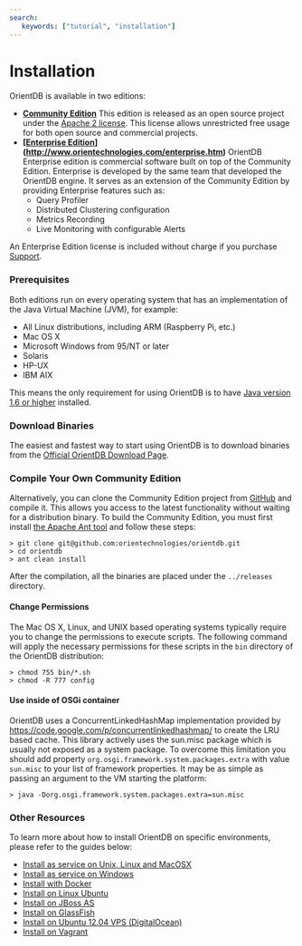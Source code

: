 ```yaml
---
search:
   keywords: ["tutorial", "installation"]
---
```


# Installation

OrientDB is available in two editions:
- **[Community Edition](http://www.orientechnologies.com/orientdb/)** This edition is released as an open source project under the [Apache 2 license](http://www.apache.org/licenses/LICENSE-2.0.html). This license allows unrestricted free usage for both open source and commercial projects.
- **[[Enterprise Edition](http://www.orientechnologies.com/orientdb-enterprise/)](http://www.orientechnologies.com/enterprise.htm)** OrientDB Enterprise edition is commercial software built on top of the Community Edition. Enterprise is developed by the same team that developed the OrientDB engine. It serves as an extension of the Community Edition by providing Enterprise features such as:
    - Query Profiler
    - Distributed Clustering configuration
    - Metrics Recording
    - Live Monitoring with configurable Alerts

An Enterprise Edition license is included without charge if you purchase [Support](http://www.orientechnologies.com/support/).

### Prerequisites

Both editions run on every operating system that has an implementation of the Java Virtual Machine (JVM), for example:

 - All Linux distributions, including ARM (Raspberry Pi, etc.)
 - Mac OS X
 - Microsoft Windows from 95/NT or later
 - Solaris
 - HP-UX
 - IBM AIX

This means the only requirement for using OrientDB is to have [Java version 1.6 or higher](http://www.java.com/en/download) installed.

### Download Binaries

The easiest and fastest way to start using OrientDB is to download binaries from the [Official OrientDB Download Page](http://www.orientechnologies.com/download/).

### Compile Your Own Community Edition

Alternatively, you can clone the Community Edition project from [GitHub](https://github.com/orientechnologies/orientdb) and compile it. This allows you access to the latest functionality without waiting for a distribution binary. To build the Community Edition, you must first install [the Apache Ant tool](http://ant.apache.org/bindownload.cgi) and follow these steps:

    > git clone git@github.com:orientechnologies/orientdb.git
    > cd orientdb
    > ant clean install

After the compilation, all the binaries are placed under the `../releases` directory.

#### Change Permissions
The Mac OS X, Linux, and UNIX based operating systems typically require you to change the permissions to execute scripts. The following command will apply the necessary permissions for these scripts in the `bin` directory of the OrientDB distribution:

    > chmod 755 bin/*.sh
    > chmod -R 777 config

#### Use inside of OSGi container
OrientDB uses a ConcurrentLinkedHashMap implementation provided by https://code.google.com/p/concurrentlinkedhashmap/ to create the LRU based cache. This library actively uses the sun.misc package which is usually not exposed as a system package. To overcome this limitation you should add property `org.osgi.framework.system.packages.extra` with value `sun.misc` to your list of framework properties. It may be as simple as passing an argument to the VM starting the platform: 

    > java -Dorg.osgi.framework.system.packages.extra=sun.misc

### Other Resources

To learn more about how to install OrientDB on specific environments, please refer to the guides below:
- [Install as service on Unix, Linux and MacOSX](Unix-Service.md)
- [Install as service on Windows](Windows-Service.md)
- [Install with Docker](Docker-Home.md)
- [Install on Linux Ubuntu](http://famvdploeg.com/blog/2013/01/setting-up-an-orientdb-server-on-ubuntu/)
- [Install on JBoss AS](http://team.ops4j.org/wiki/display/ORIENT/Installation+on+JBoss+AS)
- [Install on GlassFish](http://team.ops4j.org/wiki/display/ORIENT/Installation+on+GlassFish)
- [Install on Ubuntu 12.04 VPS (DigitalOcean)](https://www.digitalocean.com/community/articles/how-to-install-and-use-orientdb-on-an-ubuntu-12-04-vps)
- [Install on Vagrant](https://bitbucket.org/nuspy/vagrant-orientdb-with-tinkerpop/overview)